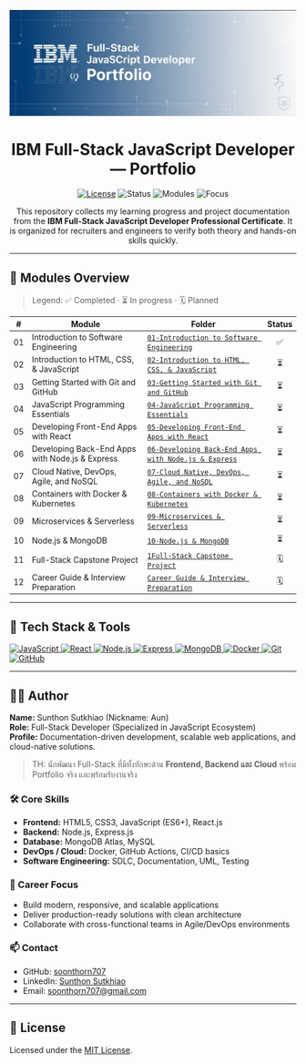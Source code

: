 <!-- Header / Banner -->
<p align="center">
  <img src="banner.png" alt="IBM Full-Stack JavaScript Developer Portfolio" width="920" />
</p>

<h1 align="center">IBM Full-Stack JavaScript Developer — Portfolio</h1>

<p align="center">
  <!-- Shields / Badges -->
  <a href="LICENSE"><img alt="License" src="https://img.shields.io/badge/License-MIT-green.svg"></a>
  <img alt="Status" src="https://img.shields.io/badge/Status-Learning_in_progress-blue.svg">
  <img alt="Modules" src="https://img.shields.io/badge/Modules-12_total-8a2be2.svg">
  <img alt="Focus" src="https://img.shields.io/badge/Focus-Full_Stack,_Docs,_Cloud-ff9800.svg">
</p>

<p align="center">
  This repository collects my learning progress and project documentation from the
  <b>IBM Full-Stack JavaScript Developer Professional Certificate</b>.
  It is organized for recruiters and engineers to verify both theory and hands-on skills quickly.
</p>

---

## 📂 Modules Overview

> Legend: ✅ Completed · ⏳ In progress · 🗓 Planned

| #  | Module | Folder | Status |
|----|--------|--------|:------:|
| 01 | Introduction to Software Engineering | [`01-Introduction to Software Engineering`](https://github.com/soonthorn707/ibm-fullstack-portfolio/tree/main/01-Introduction%20to%20Software%20Engineering) | ✅ |
| 02 | Introduction to HTML, CSS, & JavaScript | [`02-Introduction to HTML, CSS, & JavaScript`](https://github.com/soonthorn707/ibm-fullstack-portfolio/tree/main/02-Introduction%20to%20HTML%2C%20CSS%2C%20%26%20JavaScript) | ⏳ |
| 03 | Getting Started with Git and GitHub | [`03-Getting Started with Git and GitHub`](https://github.com/soonthorn707/ibm-fullstack-portfolio/tree/main/03-Getting%20Started%20with%20Git%20and%20GitHubd-git-github/README.md) | ⏳ |
| 04 | JavaScript Programming Essentials | [`04-JavaScript Programming Essentials`](https://github.com/soonthorn707/ibm-fullstack-portfolio/tree/main/04-JavaScript%20Programming%20Essentials) | ⏳ |
| 05 | Developing Front-End Apps with React | [`05-Developing Front-End Apps with React`](https://github.com/soonthorn707/ibm-fullstack-portfolio/tree/main/05-Developing%20Front-End%20Apps%20with%20React) | ⏳ |
| 06 | Developing Back-End Apps with Node.js & Express | [`06-Developing Back-End Apps with Node.js & Express`](https://github.com/soonthorn707/ibm-fullstack-portfolio/tree/main/06-Developing%20Back-End%20Apps%20with%20Node.js%20and%20Express) | ⏳ |
| 07 | Cloud Native, DevOps, Agile, and NoSQL | [`07-Cloud Native, DevOps, Agile, and NoSQL`](https://github.com/soonthorn707/ibm-fullstack-portfolio/tree/main/07-Get%20Started%20with%20Cloud%20Native%2C%20DevOps%2C%20Agile%2C%20and%20NoSQL) | ⏳ |
| 08 | Containers with Docker & Kubernetes | [`08-Containers with Docker & Kubernetes`](0https://github.com/soonthorn707/ibm-fullstack-portfolio/tree/main/08-Introduction%20to%20Containers%20w%20Docker%2C%20Kubernetes%20%26%20OpenShift) | ⏳ |
| 09 | Microservices & Serverless | [`09-Microservices & Serverless`](https://github.com/soonthorn707/ibm-fullstack-portfolio/tree/main/09-Application%20Development%20using%20Microservices%20and%20Serverless) | ⏳ |
| 10 | Node.js & MongoDB | [`10-Node.js & MongoDB`](https://github.com/soonthorn707/ibm-fullstack-portfolio/tree/main/10-Node.js%20%26%20MongoDB%20Developing%20Back-end%20Database%20Applications) | ⏳ |
| 11 | Full-Stack Capstone Project | [`1Full-Stack Capstone Project`](https://github.com/soonthorn707/ibm-fullstack-portfolio/tree/main/11-JavaScript%20Full%20Stack%20Capstone%20Project) | 🗓 |
| 12 | Career Guide & Interview Preparation | [`Career Guide & Interview Preparation`](https://github.com/soonthorn707/ibm-fullstack-portfolio/tree/main/12-Software%20Developer%20Career%20Guide%20and%20Interview%20Preparation) | 🗓 |

---

## 🧰 Tech Stack & Tools

<p>
  <a href="https://developer.mozilla.org/en-US/docs/Web/JavaScript" target="_blank">
    <img alt="JavaScript" src="https://img.shields.io/badge/JavaScript-ES6+-F7DF1E.svg?logo=javascript&logoColor=000">
  </a>
  <a href="https://react.dev/" target="_blank">
    <img alt="React" src="https://img.shields.io/badge/React-18-61DAFB.svg?logo=react&logoColor=000">
  </a>
  <a href="https://nodejs.org/" target="_blank">
    <img alt="Node.js" src="https://img.shields.io/badge/Node.js-18-339933.svg?logo=node.js&logoColor=fff">
  </a>
  <a href="https://expressjs.com/" target="_blank">
    <img alt="Express" src="https://img.shields.io/badge/Express.js-4-000000.svg?logo=express&logoColor=fff">
  </a>
  <a href="https://www.mongodb.com/atlas/database" target="_blank">
    <img alt="MongoDB" src="https://img.shields.io/badge/MongoDB-Atlas-47A248.svg?logo=mongodb&logoColor=fff">
  </a>
  <a href="https://www.docker.com/" target="_blank">
    <img alt="Docker" src="https://img.shields.io/badge/Docker-20-2496ED.svg?logo=docker&logoColor=fff">
  </a>
  <a href="https://git-scm.com/" target="_blank">
    <img alt="Git" src="https://img.shields.io/badge/Git-2.x-F05032.svg?logo=git&logoColor=fff">
  </a>
  <a href="https://github.com/features/actions" target="_blank">
    <img alt="GitHub" src="https://img.shields.io/badge/GitHub-Actions_Ready-181717.svg?logo=github&logoColor=fff">
  </a>
</p>


---
## 👨‍💻 Author

**Name:** Sunthon Sutkhiao (Nickname: Aun)  
**Role:** Full-Stack Developer (Specialized in JavaScript Ecosystem)  
**Profile:** Documentation-driven development, scalable web applications, and cloud-native solutions.  
> TH: นักพัฒนา Full-Stack ที่มีทั้งทักษะด้าน **Frontend, Backend และ Cloud** พร้อม Portfolio จริง และพร้อมรับงานจริง

### 🛠 Core Skills
- **Frontend:** HTML5, CSS3, JavaScript (ES6+), React.js  
- **Backend:** Node.js, Express.js  
- **Database:** MongoDB Atlas, MySQL  
- **DevOps / Cloud:** Docker, GitHub Actions, CI/CD basics  
- **Software Engineering:** SDLC, Documentation, UML, Testing  

### 🎯 Career Focus
- Build modern, responsive, and scalable applications  
- Deliver production-ready solutions with clean architecture  
- Collaborate with cross-functional teams in Agile/DevOps environments  

### 📫 Contact
- GitHub: [soonthorn707](https://github.com/soonthorn707)  
- LinkedIn: [Sunthon Sutkhiao](https://www.linkedin.com/in/sunthon-sutkhiao-83192737b/)  
- Email: soonthorn707@gmail.com  

---

## 📜 License
Licensed under the [MIT License](LICENSE).
